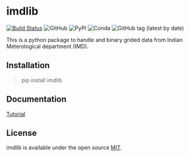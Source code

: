# imdlib

[![Build Status](https://travis-ci.org/iamsaswata/imdlib.svg?branch=master)](https://travis-ci.org/iamsaswata/imdlib)
![GitHub](https://img.shields.io/github/license/iamsaswata/imdlib)
![PyPI](https://img.shields.io/pypi/v/imdlib)
![Conda](https://img.shields.io/conda/v/iamsaswata/imdlib)
![GitHub tag (latest by date)](https://img.shields.io/github/v/tag/iamsaswata/imdlib)

This is a python package to handle and binary grided data from Indian Meterological department (IMD).

## Installation

> pip install imdlib

## Documentation

[Tutorial](https://saswatanandi.github.io/softwares/imdlib)

## License

imdlib is available under the open source [MIT](https://opensource.org/licenses/MIT).

